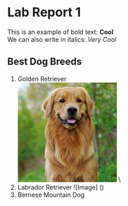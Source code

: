 # Lab Report 1 
This is an example of bold text: **Cool**\
We can also write in italics:  _Very Cool_ 
## Best Dog Breeds
1. Golden Retriever\
![Image](https://github.com/rickrodness/cse15l-lab-reports/blob/main/golden.jpg?raw=true)   \
3. Labrador Retriever
![Image] ()
5. Bernese Mountain Dog
   
